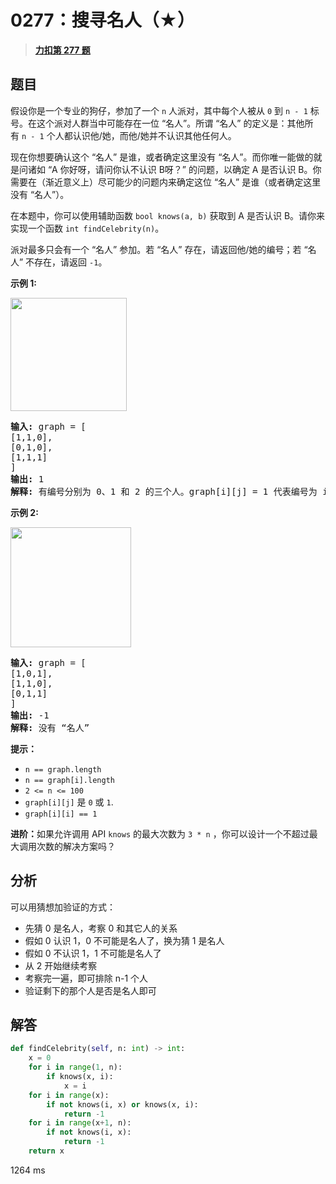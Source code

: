 # 0277：搜寻名人（★）


> <u>**[力扣第 277 题](https://leetcode.cn/problems/find-the-celebrity/)**</u>

## 题目

<p>假设你是一个专业的狗仔，参加了一个 <code>n</code> 人派对，其中每个人被从 <code>0</code> 到 <code>n - 1</code> 标号。在这个派对人群当中可能存在一位 “名人”。所谓 “名人” 的定义是：其他所有 <code>n - 1</code> 个人都认识他/她，而他/她并不认识其他任何人。</p>

<p>现在你想要确认这个 “名人” 是谁，或者确定这里没有 “名人”。而你唯一能做的就是问诸如 “A 你好呀，请问你认不认识 B呀？” 的问题，以确定 A 是否认识 B。你需要在（渐近意义上）尽可能少的问题内来确定这位 “名人” 是谁（或者确定这里没有 “名人”）。</p>

<p>在本题中，你可以使用辅助函数 <code>bool knows(a, b)</code> 获取到 A 是否认识 B。请你来实现一个函数 <code>int findCelebrity(n)</code>。</p>

<p>派对最多只会有一个 “名人” 参加。若 “名人” 存在，请返回他/她的编号；若 “名人” 不存在，请返回 <code>-1</code>。</p>



<p><strong>示例 1:</strong></p>

<p><img alt="" src="https://assets.leetcode.com/uploads/2019/02/02/277_example_1_bold.PNG" style="height: 181px; width: 186px;" /></p>

<pre>
<strong>输入: </strong>graph = [
[1,1,0],
[0,1,0],
[1,1,1]
]
<strong>输出: </strong>1
<strong>解释: </strong>有编号分别为 0、1 和 2 的三个人。graph[i][j] = 1 代表编号为 i 的人认识编号为 j 的人，而 graph[i][j] = 0 则代表编号为 i 的人不认识编号为 j 的人。“名人” 是编号 1 的人，因为 0 和 2 均认识他/她，但 1 不认识任何人。
</pre>

<p><strong>示例 2:</strong></p>

<p><img alt="" src="https://assets.leetcode.com/uploads/2019/02/02/277_example_2.PNG" style="height: 192px; width: 193px;" /></p>

<pre>
<strong>输入: </strong>graph = [
[1,0,1],
[1,1,0],
[0,1,1]
]
<strong>输出: </strong>-1
<strong>解释: </strong>没有 “名人”
</pre>



<p><strong>提示：</strong></p>

<ul>
<li><code>n == graph.length</code></li>
<li><code>n == graph[i].length</code></li>
<li><code>2 <= n <= 100</code></li>
<li><code>graph[i][j]</code> 是 <code>0</code> 或 <code>1</code>.</li>
<li><code>graph[i][i] == 1</code></li>
</ul>



<p><strong>进阶：</strong>如果允许调用 API <code>knows</code> 的最大次数为 <code>3 * n</code> ，你可以设计一个不超过最大调用次数的解决方案吗？</p>

<ol>
</ol>


## 分析

可以用猜想加验证的方式：
- 先猜 0 是名人，考察 0 和其它人的关系
- 假如 0 认识 1，0 不可能是名人了，换为猜 1 是名人
- 假如 0 不认识 1，1 不可能是名人了
- 从 2 开始继续考察
- 考察完一遍，即可排除 n-1 个人
- 验证剩下的那个人是否是名人即可


## 解答

```python
def findCelebrity(self, n: int) -> int:
    x = 0
    for i in range(1, n):
        if knows(x, i):
            x = i
    for i in range(x):
        if not knows(i, x) or knows(x, i):
            return -1
    for i in range(x+1, n):
        if not knows(i, x):
            return -1
    return x 
```
1264 ms



